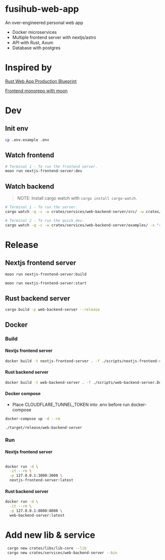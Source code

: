 # fusihub-web-app
An over-engineered personal web app
- Docker microservices
- Multiple frontend server with nextjs/astro
- API with Rust, Axum
- Database with postgres

# Inspired by
[Rust Web App Production Blueprint](https://github.com/rust10x/rust-web-app)

[Frontend monorepo with moon](https://github.com/moonrepo/examples/tree/master)

# Dev

## Init env
```sh
cp .env.example .env
```

## Watch frontend

```sh
# Terminal 1 - To run the frontend server.
moon run nextjs-frontend-server:dev
```

## Watch backend

> NOTE: Install cargo watch with `cargo install cargo-watch`.

```sh
# Terminal 1 - To run the server.
cargo watch -q -c -w crates/services/web-backend-server/src/ -w crates/libs/ -w .cargo/ -x "run -p web-backend-server"

# Terminal 2 - To run the quick_dev.
cargo watch -q -c -w crates/services/web-backend-server/examples/ -x "run -p web-backend-server --example quick_dev"
```

# Release

## Nextjs frontend server
```sh
moon run nextjs-frontend-server:build

moon run nextjs-frontend-server:start
```

## Rust backend server
```sh
cargo build -p web-backend-server --release
```

## Docker

### Build

#### Nextjs frontend server

```sh
docker build -t nextjs-frontend-server . -f ./scripts/nextjs-frontend-server.Dockerfile
```
#### Rust backend server

```sh
docker build -t web-backend-server . -f ./scripts/web-backend-server.Dockerfile
```

#### Docker compose
- Place CLOUDFLARE_TUNNEL_TOKEN into .env before run docker-compose

```sh
docker-compose up -d --rm

./target/release/web-backend-server
```

### Run

#### Nextjs frontend server

```sh

docker run -d \
  -it --rm \
  -p 127.0.0.1:3000:3000 \
  nextjs-frontend-server:latest
```
#### Rust backend server

```sh
docker run -d \
  -it --rm \
  -p 127.0.0.1:8080:8080 \
  web-backend-server:latest
```


# Add new lib & service
```sh
 cargo new crates/libs/lib-core --lib
 cargo new crates/services/web-backend-server --bin
 ```